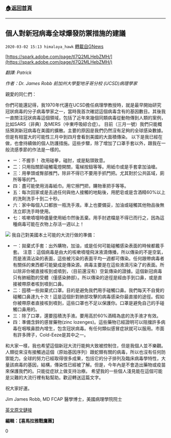 ###  [:house:返回首頁](https://github.com/ourhimalayas/txt)
---

## 個人對新冠病毒全球爆發防禦措施的建議
`2020-03-02 15:13 himalaya_hawk` [轉載自GNews](https://gnews.org/zh-hant/129751/)

[https://spark.adobe.com/page/tl7Q2MLHebZMH/](https://spark.adobe.com/page/tl7Q2MLHebZMH/)

*翻譯: Patrick*

*作者：Dr. James Robb 前加州大學聖地牙哥分校 (UCSD)病理學家*

親愛的同仁們：

你們可能還記得，我1970年代還在UCSD擔任病理學教授時，就是最早開始研究冠狀病毒的分子病毒學家之一，當時我首次確認這個病毒含有的基因數目。其後我一直關注冠狀病毒這個領域，包括了近年來幾個同類病毒從動物傳到人類的案例，比如SARS（非典）及MERS（中東呼吸綜合症）。 目前（三月一號）我們只能概括預測新冠病毒在美國的擴散。主要的原因是我們仍然沒有足夠的全球感染數據。但是有相當大的可能性三月中到四月會看到美國的大面積傳染。 以下是我已經在做，也會持續做的個人防護措施。這些步驟，除了增加了口罩手套以外，跟我在一般流感季節的作法是一樣的。

- ㄧ：不握手！ 改用碰拳，碰肘，或是點頭致意。
- 二：只用指關節碰觸電燈開關，電梯按鈕等等。用紙巾或是手套拿加油槍。
- 三：用拳頭或臀部推門，除非不得已不要用手抓門把。尤其對於公共區域，廁所等等的門。
- 四：盡可能使用消毒紙巾。用它擦門把，購物車把手等等。
- 五：每次回家或是去過任何與他人接觸的地點後，用肥皂或是含酒精60%以上的洗劑洗手十到二十秒。
- 六：家中每個入口都放一瓶洗手液。車上也要備妥，加油或碰觸其他物品後無法立即洗手時使用。
- 七：咳嗽噴嚏時儘量使用紙巾然後丟棄。用手肘遮檔是不得已而行之，因為這種病毒可能在衣物上存活一週以上！

![](https://s3-ap-northeast-1.amazonaws.com/news.guo.offload.media/wp-content/uploads/2020/03/02150945/image-11.png)
我自己對美國本土可能的大流行做的準備：

- ㄧ：拋棄式手套：出外購物，加油，或是任何可能碰觸感染表面的時候都戴手套。 注意：這個病毒是由大的咳嗽噴嚏飛沫液滴傳播，所以傳染的不是空氣，而是液滴沾染的表面，這些被污染的表面平均一週都可傳染。任何跟帶病毒者有關係的東西都可能變成是傳染源。病毒主要是在這些液滴污染了的表面。所以除非你被直接咳到或噴到，（目前還沒有）空氣傳染的證據。這個新冠病毒只有肺細胞的受體（僅感染肺部）。所以傳染的途徑是經由手到口鼻，或是直接被帶原者咳到噴到口鼻。
- 二：囤積一些拋棄式口罩。目的是避免我們用手碰觸口鼻。我們每天不自覺的碰觸口鼻達九十次！這是這個針對肺部攻擊的病毒感染你最直接的途徑。假如你被帶原者直接咳到噴到，這些口罩也不足以保護你。口罩是避免自己的手碰觸口鼻用的。
- 三：除了口罩，還要囤積洗手液。要用高於60%酒精為底的洗手液才有效。
- 四：準備含鋅的感冒藥物(zinc lozenges)。這些藥物已經證明可以阻擋許多病毒在咽喉鼻腔內增生，包含冠狀病毒。有任何類似感冒症狀就可以服用。市面有許多牌子，Cold-Eeze是其中之一。


和大家一樣，我也希望這個新冠大流行能夠大致被控制住，但是我個人並不樂觀。人類從來沒有接觸過這個（原始基因序列）跟蛇類有關的病毒，所以也沒有任何防禦能力。全球的努力已經取得很多成果，包括它的分子排列及臨床病毒學特性，大量該病毒的基因，結構，傳染性已經被了解。但是，今年內是不會造出藥物或疫苗來保護我們的。只能從症狀上做支持治療。 希望我的一些個人淺見能在這個可能是災難的大流行裡有點幫助。歡迎轉送這篇文字。

祝大家好運。

Jim James Robb, MD FCAP 醫學博士，美國病理學院院士

[英文原文鏈接](https://talk.collegeconfidential.com/discussion/comment/22618575?fbclid=IwAR0mt_2XG7O1CgH-NVHPDNOHpLb06bkgILUa2_T7VtbxbtON2uFYRgMl8rQ#Comment_22618575)

**編輯：【喜馬拉雅戰鷹團】**

0
